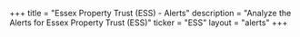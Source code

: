 +++
title = "Essex Property Trust (ESS) - Alerts"
description = "Analyze the Alerts for Essex Property Trust (ESS)"
ticker = "ESS"
layout = "alerts"
+++

